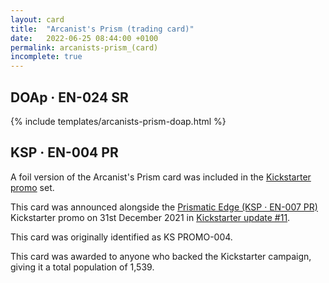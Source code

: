 ```yaml
---
layout: card
title:  "Arcanist's Prism (trading card)"
date:   2022-06-25 08:44:00 +0100
permalink: arcanists-prism_(card)
incomplete: true
---
```


## DOAp &middot; EN-024 SR

{% include templates/arcanists-prism-doap.html %}

## KSP &middot; EN-004 PR

A foil version of the Arcanist's Prism card was included in the [Kickstarter promo](/KSP_(set)) set.

This card was announced alongside the [Prismatic Edge (KSP &middot; EN-007 PR)](/prismatic-edge#ksp--en-007-pr) Kickstarter promo on 31st December 2021 in [Kickstarter update #11](https://www.kickstarter.com/projects/weebs/grand-archive-tcg/posts/3396947).

This card was originally identified as KS PROMO-004.

This card was awarded to anyone who backed the Kickstarter campaign, giving it a total population of 1,539.